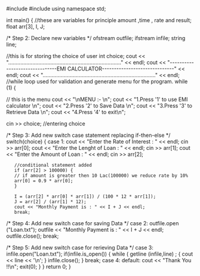 #include<iostream>
#include<fstream>
using namespace std;

int main()
{
//these are variables for principle amount ,time , rate and result;
float arr[3], I, J;

/* Step 2: Declare new variables */
ofstream outfile;
ifstream infile;
string line;

//this is for storing the choice of user
int choice;
cout << "..........................................................................." << endl;
cout << "-------------------------------EMI CALCULATOR------------------------------" << endl;
cout << "..........................................................................." << endl;
//while loop used for validation and generate menu for the program.
while (1)
{

// this is the menu
cout << "\nMENU :- \n";
cout << "1.Press '1' to use EMI calculator \n";
cout << "2.Press '2' to Save Data \n";
cout << "3.Press '3' to Retrieve Data \n";
cout << "4.Press '4' to exit\n";

cin >> choice; //entering choice

  /* Step 3: Add new switch case statement replacing if-then-else */
   switch(choice) {
   case 1:
       cout << "Enter the Rate of Interest : " << endl;
       cin >> arr[0];
       cout << "Enter the Lenght of Loan : " << endl;
       cin >> arr[1];
       cout << "Enter the Amount of Loan : " << endl;
       cin >> arr[2];

       //conditional statement added
       if (arr[2] > 100000) {
       // if amount is greater then 10 Lac(100000) we reduce rate by 10%
       arr[0] = 0.9 * arr[0];
       }

       I = (arr[2] * arr[0] * arr[1]) / (100 * 12 * arr[1]);
       J = arr[2] / (arr[1] * 12);
       cout << "Monthly Payment is : " << I + J << endl;
       break;

/* Step 4: Add new switch case for saving Data */
   case 2:
       outfile.open ("Loan.txt");
       outfile << "Monthly Payment is : " << I + J << endl;
       outfile.close();
       break;

   /* Step 5: Add new switch case for rerieving Data */
   case 3:
       infile.open("Loan.txt");
       if(infile.is_open())
       {
       while ( getline (infile,line) ;
       {
       cout << line << '\n';
       }
       infile.close();
       }
       break;
   case 4: default:
cout << "Thank You !!\n";
   exit(0);
   }
}
return 0;
}
